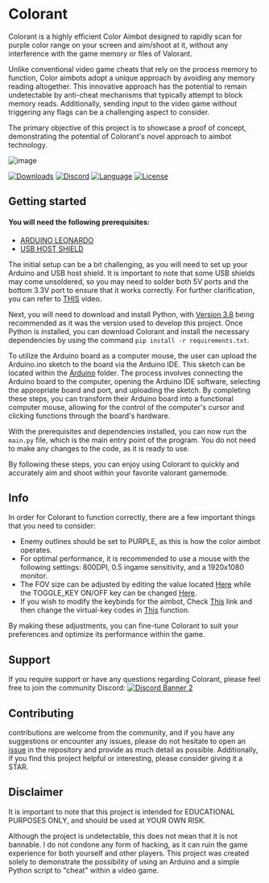 
# Colorant

Colorant is a highly efficient Color Aimbot designed to rapidly scan for purple color range on your screen and aim/shoot at it, without any interference with the game memory or files of Valorant.

Unlike conventional video game cheats that rely on the process memory to function, Color aimbots adopt a unique approach by avoiding any memory reading altogether. This innovative approach has the potential to remain undetectable by anti-cheat mechanisms that typically attempt to block memory reads. Additionally, sending input to the video game without triggering any flags can be a challenging aspect to consider.

The primary objective of this project is to showcase a proof of concept, demonstrating the potential of Colorant's novel approach to aimbot technology.

![image](https://user-images.githubusercontent.com/82477000/225608740-5f690006-9cc8-4d88-8a60-cda89d0f936f.png)

[![Downloads][downloads-shield]][downloads-link]
[![Discord][discord-shield]][discord-link]
[![Language][language-shield]][language-link]
[![License][license-shield]][license-link]

## Getting started

#### You will need the following prerequisites:
- [ARDUINO LEONARDO](https://www.amazon.com/Arduino-org-A000057-Arduino-Leonardo-Headers/dp/B008A36R2Y)
- [USB HOST SHIELD](https://www.amazon.com/Compatible-Arduino-Support-Android-Function/dp/B0B3TH6H6N)

The initial setup can be a bit challenging, as you will need to set up your Arduino and USB host shield. It is important to note that some USB shields may come unsoldered, so you may need to solder both 5V ports and the bottom 3.3V port to ensure that it works correctly. For further clarification, you can refer to [THIS](https://www.youtube.com/watch?v=nBttwvgNOr8) video.

Next, you will need to download and install Python, with [Version 3.8](https://www.python.org/ftp/python/3.8.0/python-3.8.0-amd64.exe) being recommended as it was the version used to develop this project. Once Python is installed, you can download Colorant and install the necessary dependencies by using the command `pip install -r requirements.txt`.

To utilize the Arduino board as a computer mouse, the user can upload the Arduino.ino sketch to the board via the Arduino IDE. This sketch can be located within the [Arduino](https://github.com/hafyzwithawhy/Colorant/tree/main/Arduino) folder. The process involves connecting the Arduino board to the computer, opening the Arduino IDE software, selecting the appropriate board and port, and uploading the sketch. By completing these steps, you can transform their Arduino board into a functional computer mouse, allowing for the control of the computer's cursor and clicking functions through the board's hardware.

With the prerequisites and dependencies installed, you can now run the `main.py` file, which is the main entry point of the program. You do not need to make any changes to the code, as it is ready to use.

By following these steps, you can enjoy using Colorant to quickly and accurately aim and shoot within your favorite valorant gamemode.

## Info
In order for Colorant to function correctly, there are a few important things that you need to consider:

- Enemy outlines should be set to PURPLE, as this is how the color aimbot operates.
- For optimal performance, it is recommended to use a mouse with the following settings: 800DPI, 0.5 ingame sensitivity, and a 1920x1080 monitor.
- The FOV size can be adjusted by editing the value located [Here](https://github.com/hafyzwithawhy/Colorant/blob/836189fb99fa8d6906569103d58a75b4ab98b760/main.py#L8) while the TOGGLE_KEY ON/OFF key can be changed [Here](https://github.com/hafyzwithawhy/Colorant/blob/836189fb99fa8d6906569103d58a75b4ab98b760/main.py#L7).
- If you wish to modify the keybinds for the aimbot, Check [This](https://learn.microsoft.com/en-us/windows/win32/inputdev/virtual-key-codes) link and then change the virtual-key codes in [This](https://github.com/hafyzwithawhy/Colorant/blob/836189fb99fa8d6906569103d58a75b4ab98b760/colorant.py#L26) function.

By making these adjustments, you can fine-tune Colorant to suit your preferences and optimize its performance within the game.
## Support

If you require support or have any questions regarding Colorant, please feel free to join the community Discord:
[![Discord Banner 2][discord-banner]][discord-link]

## Contributing

contributions are welcome from the community, and if you have any suggestions or encounter any issues, please do not hesitate to open an [issue](https://github.com/hafyzwithawhy/Colorant/issues) in the repository and provide as much detail as possible. Additionally, if you find this project helpful or interesting, please consider giving it a STAR.

## Disclaimer

It is important to note that this project is intended for EDUCATIONAL PURPOSES ONLY, and should be used at YOUR OWN RISK.

Although the project is undetectable, this does not mean that it is not bannable. I do not condone any form of hacking, as it can ruin the game experience for both yourself and other players. This project was created solely to demonstrate the possibility of using an Arduino and a simple Python script to "cheat" within a video game.

[discord-shield]: https://img.shields.io/discord/1074740638618243132?color=purple&label=Support&logo=discord&logoColor=white&style=for-the-badge
[discord-link]: https://discord.com/invite/CvXy3uZCQ7
[discord-banner]: https://discordapp.com/api/guilds/1074740638618243132/widget.png?style=banner2

[downloads-shield]: https://img.shields.io/github/downloads/hafyzwithawhy/Colorant/total?color=purple&logo=GitHub&style=for-the-badge
[downloads-link]: https://github.com/hafyzwithawhy/Colorant/releases/latest

[language-shield]: https://img.shields.io/github/languages/top/hafyzwithawhy/Colorant?color=purple&logo=python&logoColor=white&style=for-the-badge
[language-link]: https://www.python.org/

[license-shield]: https://img.shields.io/github/license/hafyzwithawhy/Colorant?color=purple&logo=github&style=for-the-badge
[license-link]: https://github.com/hafyzwithawhy/Colorant/blob/main/LICENSE
